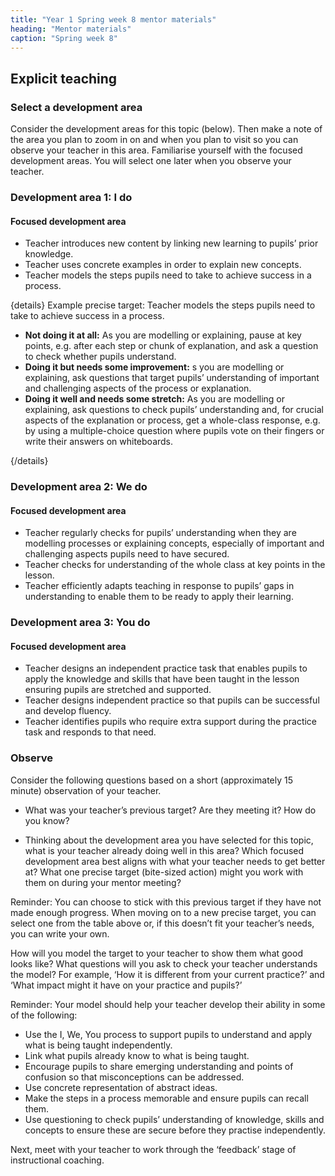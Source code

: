 ```yaml
---
title: "Year 1 Spring week 8 mentor materials"
heading: "Mentor materials"
caption: "Spring week 8"
---
```


## Explicit teaching

### Select a development area

Consider the development areas for this topic (below). Then make a note of the area you plan to zoom in on and when you plan to visit so you can observe your teacher in this area. Familiarise yourself with the focused development areas. You will select one later when you observe your teacher.

### Development area 1: I do

#### Focused development area

- Teacher introduces new content by linking new learning to pupils’ prior knowledge.
- Teacher uses concrete examples in order to explain new concepts.
- Teacher models the steps pupils need to take to achieve success in a process.

{details}
Example precise target: Teacher models the steps pupils need to take to achieve success in a process.

- **Not doing it at all:** As you are modelling or explaining, pause at key points, e.g. after each step or chunk of explanation, and ask a question to check whether pupils understand.
- **Doing it but needs some improvement:** s you are modelling or explaining, ask questions that target pupils’ understanding of important and challenging aspects of the process or explanation.
- **Doing it well and needs some stretch:** As you are modelling or explaining, ask questions to check pupils’ understanding and, for crucial aspects of the explanation or process, get a whole-class response, e.g. by using a multiple-choice question where pupils vote on their fingers or write their answers on whiteboards.

{/details}

### Development area 2: We do

#### Focused development area

- Teacher regularly checks for pupils’ understanding when they are modelling processes or explaining concepts, especially of important and challenging aspects pupils need to have secured.
- Teacher checks for understanding of the whole class at key points in the lesson.
- Teacher efficiently adapts teaching in response to pupils’ gaps in understanding to enable them to be ready to apply their learning.

### Development area 3: You do

#### Focused development area

- Teacher designs an independent practice task that enables pupils to apply the knowledge and skills that have been taught in the lesson ensuring pupils are stretched and supported.
- Teacher designs independent practice so that pupils can be successful and develop fluency.
- Teacher identifies pupils who require extra support during the practice task and responds to that need.

### Observe

Consider the following questions based on a short (approximately 15 minute) observation of your teacher.

- What was your teacher’s previous target? Are they meeting it? How do you know?

- Thinking about the development area you have selected for this topic, what is your teacher already doing well in this area? Which focused development area best aligns with what your teacher needs to get better at? What one precise target (bite-sized action) might you work with them on during your mentor meeting?

Reminder: You can choose to stick with this previous target if they have not made enough progress. When moving on to a new precise target, you can select one from the table above or, if this doesn’t fit your teacher’s needs, you can write your own.

How will you model the target to your teacher to show them what good looks like? What questions will you ask to check your teacher understands the model? For example, ‘How it is different from your current practice?’ and ‘What impact might it have on your practice and pupils?’

Reminder: Your model should help your teacher develop their ability in some of the following:

- Use the I, We, You process to support pupils to understand and apply what is being taught independently.
- Link what pupils already know to what is being taught.
- Encourage pupils to share emerging understanding and points of confusion so that misconceptions can be addressed.
- Use concrete representation of abstract ideas.
- Make the steps in a process memorable and ensure pupils can recall them.
- Use questioning to check pupils’ understanding of knowledge, skills and concepts to ensure these are secure before they practise independently.

Next, meet with your teacher to work through the ‘feedback’ stage of instructional coaching.
